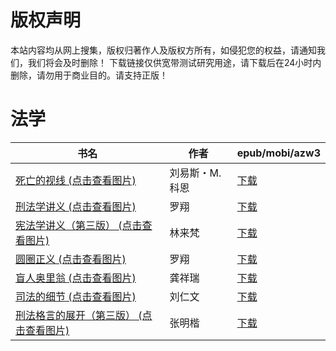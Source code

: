 # 版权声明

本站内容均从网上搜集，版权归著作人及版权方所有，如侵犯您的权益，请通知我们，我们将会及时删除！ 下载链接仅供宽带测试研究用途，请下载后在24小时内删除，请勿用于商业目的。请支持正版！

# 法学

| 书名 | 作者 | epub/mobi/azw3 |
| --- | --- | --- |
| [死亡的视线 (点击查看图片)](https://www.dushupai.com/attachment/2024/06/10/034682d8b4d6ead6.jpg) | 刘易斯・M.科恩 | [下载](https://url89.ctfile.com/f/31084289-1357002592-e3895f?p=8866) |
| [刑法学讲义 (点击查看图片)](https://www.dushupai.com/attachment/2024/06/10/e1930e10ec5ee78a.jpg) | 罗翔 | [下载](https://url89.ctfile.com/f/31084289-1356999190-b9ce24?p=8866) |
| [宪法学讲义（第三版） (点击查看图片)](https://www.dushupai.com/attachment/2024/06/09/a12437b5346d44c9.jpg) | 林来梵 | [下载](https://url89.ctfile.com/f/31084289-1356990535-066ef2?p=8866) |
| [圆圈正义 (点击查看图片)](https://www.dushupai.com/attachment/2024/06/09/55f5bd7963c126ec.jpg) | 罗翔 | [下载](https://url89.ctfile.com/f/31084289-1356987298-d8e466?p=8866) |
| [盲人奥里翁 (点击查看图片)](https://www.dushupai.com/attachment/2024/06/05/63faf74463ad0a98.jpg) | 龚祥瑞 | [下载](https://url89.ctfile.com/f/31084289-1357028482-369eaa?p=8866) |
| [司法的细节 (点击查看图片)](https://www.dushupai.com/attachment/2024/06/04/c2a2bbff2a5faae1.jpg) | 刘仁文 | [下载](https://url89.ctfile.com/f/31084289-1357022755-7efa0d?p=8866) |
| [刑法格言的展开（第三版） (点击查看图片)](https://www.dushupai.com/attachment/2024/06/01/d5920a11eee51a86.jpg) | 张明楷 | [下载](https://url89.ctfile.com/f/31084289-1357005367-73f085?p=8866) |
